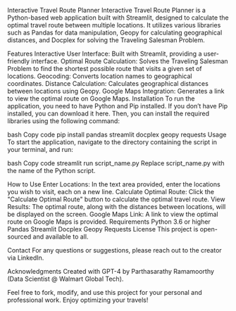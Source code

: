 Interactive Travel Route Planner
Interactive Travel Route Planner is a Python-based web application built with Streamlit, designed to calculate the optimal travel route between multiple locations. It utilizes various libraries such as Pandas for data manipulation, Geopy for calculating geographical distances, and Docplex for solving the Traveling Salesman Problem.

Features
Interactive User Interface: Built with Streamlit, providing a user-friendly interface.
Optimal Route Calculation: Solves the Traveling Salesman Problem to find the shortest possible route that visits a given set of locations.
Geocoding: Converts location names to geographical coordinates.
Distance Calculation: Calculates geographical distances between locations using Geopy.
Google Maps Integration: Generates a link to view the optimal route on Google Maps.
Installation
To run the application, you need to have Python and Pip installed. If you don’t have Pip installed, you can download it here. Then, you can install the required libraries using the following command:

bash
Copy code
pip install pandas streamlit docplex geopy requests
Usage
To start the application, navigate to the directory containing the script in your terminal, and run:

bash
Copy code
streamlit run script_name.py
Replace script_name.py with the name of the Python script.

How to Use
Enter Locations: In the text area provided, enter the locations you wish to visit, each on a new line.
Calculate Optimal Route: Click the "Calculate Optimal Route" button to calculate the optimal travel route.
View Results: The optimal route, along with the distances between locations, will be displayed on the screen.
Google Maps Link: A link to view the optimal route on Google Maps is provided.
Requirements
Python 3.6 or higher
Pandas
Streamlit
Docplex
Geopy
Requests
License
This project is open-sourced and available to all.

Contact
For any questions or suggestions, please reach out to the creator via LinkedIn.

Acknowledgments
Created with GPT-4 by Parthasarathy Ramamoorthy (Data Scientist @ Walmart Global Tech).

Feel free to fork, modify, and use this project for your personal and professional work. Enjoy optimizing your travels!
